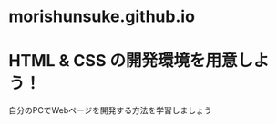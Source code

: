 # morishunsuke.github.io
<!DOCTYPE html>
<html>
  <head>
    <link rel="stylesheet" href="stylesheet.css">
    <meta charset="utf-8">
    <title>Progate</title>
  </head>
  <body>
    <h1 class="title">HTML & CSS の開発環境を用意しよう！</h1>
    <p>自分のPCでWebページを開発する方法を学習しましょう</p>
  </body>
</html>
